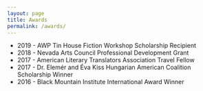 ```yaml
---
layout: page
title: Awards
permalink: /awards/
---
```


- 2019 - AWP Tin House Fiction Workshop Scholarship Recipient
- 2018 - Nevada Arts Council Professional Development Grant
- 2017 - American Literary Translators Association Travel Fellow
- 2017 - Dr. Elemér and Éva Kiss Hungarian American Coalition Scholarship Winner
- 2016 - Black Mountain Institute International Award Winner